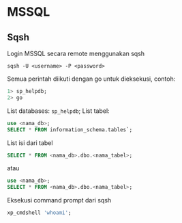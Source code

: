 # MSSQL
## Sqsh
Login MSSQL secara remote menggunakan sqsh
```
sqsh -U <username> -P <password>
```

Semua perintah diikuti dengan go untuk dieksekusi, contoh:
```SQL
1> sp_helpdb;
2> go
```

List databases: `sp_helpdb`;
List tabel: 
```SQL
use <nama_db>;
SELECT * FROM information_schema.tables`;
```

List isi dari tabel
```SQL
SELECT * FROM <nama_db>.dbo.<nama_tabel>;
```
atau
```SQL
use <nama_db>;
SELECT * FROM <nama_db>.dbo.<nama_tabel>;
```

Eksekusi command prompt dari sqsh
```SQL
xp_cmdshell 'whoami';
```


